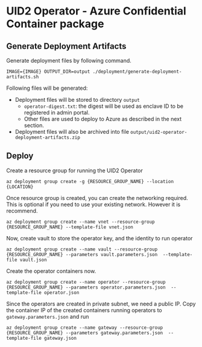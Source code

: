 # UID2 Operator - Azure Confidential Container package

## Generate Deployment Artifacts

Generate deployment files by following command.

```
IMAGE={IMAGE} OUTPUT_DIR=output ./deployment/generate-deployment-artifacts.sh
```
Following files will be generated:

* Deployment files will be stored to directory `output`
  * `operator-digest.txt`: the digest will be used as enclave ID to be registered in admin portal.
  * Other files are used to deploy to Azure as described in the next section.
* Deployment files will also be archived into file `output/uid2-operator-deployment-artifacts.zip`

## Deploy

Create a resource group for running the UID2 Operator
  
```
az deployment group create -g {RESOURCE_GROUP_NAME} --location {LOCATION}
```

Once resource group is created, you can create the networking required. This is optional if you need to use your existing network. However it is recommend. 

```
az deployment group create --name vnet --resource-group {RESOURCE_GROUP_NAME} --template-file vnet.json
```

Now, create vault to store the operator key, and the identity to run operator 

```
az deployment group create --name vault --resource-group {RESOURCE_GROUP_NAME} --parameters vault.parameters.json  --template-file vault.json
```

Create the operator containers now. 
 
```
az deployment group create --name operator --resource-group {RESOURCE_GROUP_NAME} --parameters operator.parameters.json  --template-file operator.json
```

Since the operators are created in private subnet, we need a public IP. Copy the container IP of the created containers running operators to `gateway.parameters.json` and run

```
az deployment group create --name gateway --resource-group {RESOURCE_GROUP_NAME} --parameters gateway.parameters.json  --template-file gateway.json
```
